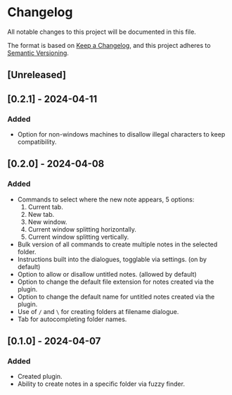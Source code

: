 # Changelog

All notable changes to this project will be documented in this file.

The format is based on [Keep a Changelog](https://keepachangelog.com/en/1.1.0/),
and this project adheres to [Semantic Versioning](https://semver.org/spec/v2.0.0.html).

## [Unreleased]

## [0.2.1] - 2024-04-11

### Added

- Option for non-windows machines to disallow illegal characters to keep compatibility.

## [0.2.0] - 2024-04-08

### Added

- Commands to select where the new note appears, 5 options:
    1. Current tab.
    2. New tab.
    3. New window.
    4. Current window splitting horizontally.
    5. Current window splitting vertically.
- Bulk version of all commands to create multiple notes in the selected folder.
- Instructions built into the dialogues, togglable via settings. (on by default)
- Option to allow or disallow untitled notes. (allowed by default)
- Option to change the default file extension for notes created via the plugin.
- Option to change the default name for untitled notes created via the plugin.
- Use of `/` and `\` for creating folders at filename dialogue.
- Tab for autocompleting folder names.

## [0.1.0] - 2024-04-07

### Added

- Created plugin.
- Ability to create notes in a specific folder via fuzzy finder.
